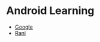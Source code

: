 # Android Learning

- [Google](https://developer.android.com/courses/android-basics-kotlin/course)
- [Rani](https://github.com/priyanka-rani)
